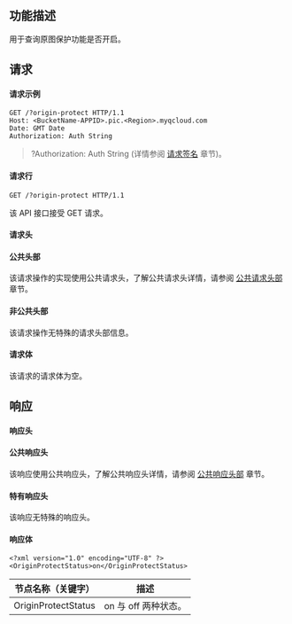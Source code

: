 ## 功能描述
用于查询原图保护功能是否开启。

## 请求
#### 请求示例
```
GET /?origin-protect HTTP/1.1
Host: <BucketName-APPID>.pic.<Region>.myqcloud.com 
Date: GMT Date
Authorization: Auth String
```
>?Authorization: Auth String (详情参阅 [请求签名](https://cloud.tencent.com/document/product/436/7778) 章节)。

#### 请求行
```
GET /?origin-protect HTTP/1.1
```
该 API 接口接受 GET 请求。

#### 请求头

#### 公共头部
该请求操作的实现使用公共请求头，了解公共请求头详情，请参阅 [公共请求头部](https://cloud.tencent.com/document/product/436/7728) 章节。

#### 非公共头部
该请求操作无特殊的请求头部信息。
#### 请求体
该请求的请求体为空。

## 响应

#### 响应头
#### 公共响应头
该响应使用公共响应头，了解公共响应头详情，请参阅 [公共响应头部](https://cloud.tencent.com/document/product/436/7729) 章节。
#### 特有响应头
该响应无特殊的响应头。

#### 响应体
```
<?xml version="1.0" encoding="UTF-8" ?>
<OriginProtectStatus>on</OriginProtectStatus>
```

节点名称（关键字）|描述
--|--
OriginProtectStatus|on 与 off 两种状态。
  
